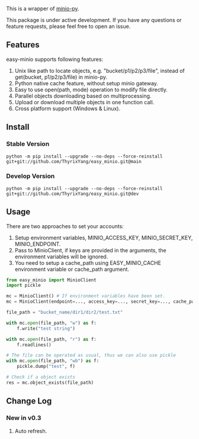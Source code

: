 This is a wrapper of [minio-py](https://github.com/minio/minio-py).

This package is under active development. 
If you have any questions or feature requests, please feel free to open an issue.

## Features

easy-minio supports following features:

1. Unix like path to locate objects, e.g. "bucket/p1/p2/p3/file", instead of get(bucket, p1/p2/p3/file) in minio-py.
2. Python native cache feature, without setup minio gateway.
3. Easy to use open(path, mode) operation to modify file directly.
4. Parallel objects downloading based on multiprocessing.
5. Upload or download multiple objects in one function call.
6. Cross platform support (Windows & Linux).

## Install

### Stable Version
```
python -m pip install --upgrade --no-deps --force-reinstall git+git://github.com/ThyrixYang/easy_minio.git@main
```

### Develop Version
```
python -m pip install --upgrade --no-deps --force-reinstall git+git://github.com/ThyrixYang/easy_minio.git@dev
```

## Usage

There are two approaches to set your accounts:
1. Setup environment variables, MINIO_ACCESS_KEY, MINIO_SECRET_KEY, MINIO_ENDPOINT.
2. Pass to MinioClient, if keys are provided in the arguments, the environment variables will be ignored.
3. You need to setup a cache_path using EASY_MINIO_CACHE environment variable or cache_path argument.

```python
from easy_minio import MinioClient
import pickle

mc = MinioClient() # If environment variables have been set.
mc = MinioClient(endpoint=..., access_key=..., secret_key=..., cache_path=...) # set arguments in constructor.

file_path = "bucket_name/dir1/dir2/test.txt"

with mc.open(file_path, "w") as f:
    f.write("test string")

with mc.open(file_path, "r") as f:
    f.readlines()

# The file can be operated as usual, thus we can also use pickle
with mc.open(file_path, "wb") as f:
    pickle.dump("test", f)

# Check if a object exists
res = mc.object_exists(file_path)

```

## Change Log

### New in v0.3

1. Auto refresh.